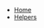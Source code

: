 <!-- docs/_sidebar.md -->

* [Home](docsify:/)
* [Helpers](docsify:pages/helpers.md "dewjs/helpers")